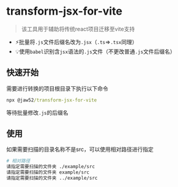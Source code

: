 # transform-jsx-for-vite

> 该工具用于辅助将传统react项目迁移至vite支持

- ⚡️批量将`.js`文件后缀名改为`.jsx`（`.ts`=>`.tsx`同理）
- 💡使用`babel`识别含`jsx`语法的`.js`文件（不更改普通`.js`文件后缀名）

## 快速开始

需要进行转换的项目根目录下执行以下命令

```cmd
npx @jaw52/transform-jsx-for-vite
```

等待批量修改`.js`的后缀名

## 使用

如果需要扫描的目录名称不是src，可以使用相对路径进行指定

```bash
# 相对路径
请指定需要扫描的文件夹 ./example/src
请指定需要扫描的文件夹 example/src
请指定需要扫描的文件夹 ../example/src
```
